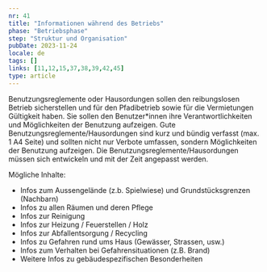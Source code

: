 ```yaml
---
nr: 41
title: "Informationen während des Betriebs"
phase: "Betriebsphase"
step: "Struktur und Organisation"
pubDate: 2023-11-24
locale: de
tags: []
links: [11,12,15,37,38,39,42,45]
type: article
---
```


Benutzungsreglemente oder Hausordungen sollen den reibungslosen Betrieb sicherstellen und für den Pfadibetrieb sowie für die Vermietungen Gültigkeit haben. Sie sollen den Benutzer\*innen ihre Verantwortlichkeiten und Möglichkeiten der Benutzung aufzeigen. Gute Benutzungsreglemente/Hausordungen sind kurz und bündig verfasst (max. 1 A4 Seite) und sollten nicht nur Verbote umfassen, sondern Möglichkeiten der Benutzung aufzeigen. Die Benutzungsreglemente/Hausordungen müssen sich entwickeln und mit der Zeit angepasst werden.

Mögliche Inhalte:

- Infos zum Aussengelände (z.b. Spielwiese) und Grundstücksgrenzen (Nachbarn)
- Infos zu allen Räumen und deren Pflege
- Infos zur Reinigung
- Infos zur Heizung / Feuerstellen / Holz
- Infos zur Abfallentsorgung / Recycling
- Infos zu Gefahren rund ums Haus (Gewässer, Strassen, usw.)
- Infos zum Verhalten bei Gefahrensituationen (z.B. Brand)
- Weitere Infos zu gebäudespezifischen Besonderheiten
